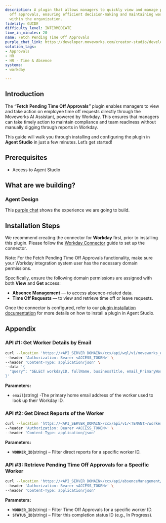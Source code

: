 ```yaml
---
description: A plugin that allows managers to quickly view and manage pending time
  off approvals, ensuring efficient decision-making and maintaining workforce availability
  within the organization.
fidelity: GUIDE
difficulty_level: INTERMEDIATE
time_in_minutes: 20
name: Fetch Pending Time Off Approvals
purple_chat_link: https://developer.moveworks.com/creator-studio/developer-tools/purple-chat/?conversation=%7B%22startTimestamp%22%3A%2211%3A43+AM%22%2C%22messages%22%3A%5B%7B%22parts%22%3A%5B%7B%22richText%22%3A%22Check+pending+time+off+requests%22%7D%5D%2C%22role%22%3A%22user%22%7D%2C%7B%22parts%22%3A%5B%7B%22richText%22%3A%22%3Cp%3EHere+are+the+pending+time+off+requests+from+your+direct+reports%3A%3C%2Fp%3E%22%7D%2C%7B%22richText%22%3A%22%3Cp%3ETime+Off+Request+1%3C%2Fp%3E%22%7D%2C%7B%22richText%22%3A%22%3Cp%3E%3Cb%3EEmployee%3A%3C%2Fb%3E+Alex+Johnson%3Cbr%3E%3Cb%3ERequest+Type%3A%3C%2Fb%3E+Vacation%3Cbr%3E%3Cb%3EDates%3A%3C%2Fb%3E+May+10+-+May+14%3Cbr%3E%3Cb%3EReason%3A%3C%2Fb%3E+Family+trip%3C%2Fp%3E%22%7D%2C%7B%22richText%22%3A%22%3Cp%3ETime+Off+Request+2%3C%2Fp%3E%22%7D%2C%7B%22richText%22%3A%22%3Cp%3E%3Cb%3EEmployee%3A%3C%2Fb%3E+Emily+White%3Cbr%3E%3Cb%3ERequest+Type%3A%3C%2Fb%3E+Sick+Leave%3Cbr%3E%3Cb%3EDates%3A%3C%2Fb%3E+May+15%3Cbr%3E%3Cb%3EReason%3A%3C%2Fb%3E+Flu%3C%2Fp%3E%22%7D%2C%7B%22richText%22%3A%22%3Cp%3EWhich+time+off+requests+would+you+like+to+approve+or+reject%3F+Please+list+the+employee+names+separated+by+commas.%3C%2Fp%3E%22%7D%5D%2C%22role%22%3A%22assistant%22%7D%5D%7D
solution_tags:
- Approvals
- HR
- HR - Time & Absence
systems:
- workday

---
```

## **Introduction**

The **“Fetch Pending Time Off Approvals”** plugin enables managers to view and take action on employee time off requests directly through the Moveworks AI Assistant, powered by Workday. This ensures that managers can take timely action to maintain compliance and team readiness without manually digging through reports in Workday.

This guide will walk you through installing and configuring the plugin in **Agent Studio** in just a few minutes. Let’s get started!

## **Prerequisites**

- Access to Agent Studio

## **What are we building?**

### **Agent Design**

This [purple chat](https://developer.moveworks.com/creator-studio/developer-tools/purple-chat?conversation=%7B%22startTimestamp%22%3A%2211%3A43+AM%22%2C%22messages%22%3A%5B%7B%22parts%22%3A%5B%7B%22richText%22%3A%22Check+pending+time+off+requests%22%7D%5D%2C%22role%22%3A%22user%22%7D%2C%7B%22parts%22%3A%5B%7B%22richText%22%3A%22%3Cp%3EHere+are+the+pending+time+off+requests+from+your+direct+reports%3A%3C%2Fp%3E%22%7D%2C%7B%22richText%22%3A%22%3Cp%3ETime+Off+Request+1%3C%2Fp%3E%22%7D%2C%7B%22richText%22%3A%22%3Cp%3E%3Cb%3EEmployee%3A%3C%2Fb%3E+Alex+Johnson%3Cbr%3E%3Cb%3ERequest+Type%3A%3C%2Fb%3E+Vacation%3Cbr%3E%3Cb%3EDates%3A%3C%2Fb%3E+May+10+-+May+14%3Cbr%3E%3Cb%3EReason%3A%3C%2Fb%3E+Family+trip%3C%2Fp%3E%22%7D%2C%7B%22richText%22%3A%22%3Cp%3ETime+Off+Request+2%3C%2Fp%3E%22%7D%2C%7B%22richText%22%3A%22%3Cp%3E%3Cb%3EEmployee%3A%3C%2Fb%3E+Emily+White%3Cbr%3E%3Cb%3ERequest+Type%3A%3C%2Fb%3E+Sick+Leave%3Cbr%3E%3Cb%3EDates%3A%3C%2Fb%3E+May+15%3Cbr%3E%3Cb%3EReason%3A%3C%2Fb%3E+Flu%3C%2Fp%3E%22%7D%2C%7B%22richText%22%3A%22%3Cp%3EWhich+time+off+requests+would+you+like+to+approve+or+reject%3F+Please+list+the+employee+names+separated+by+commas.%3C%2Fp%3E%22%7D%5D%2C%22role%22%3A%22assistant%22%7D%5D%7D) shows the experience we are going to build.

## **Installation Steps**

We recommend creating the connector for **Workday** first, prior to installing this plugin. Please follow the [Workday Connector](https://developer.moveworks.com/marketplace/package/?id=workday&hist=home%2Cbrws#step-4-add-domain-security-policies-to-the-integration-systems-security-group) guide to set up the connector.

Note: For the Fetch Pending Time Off Approvals functionality, make sure your Workday integration system user has the necessary domain permissions.

Specifically, ensure the following domain permissions are assigned with both **View** and **Get** access:

- **Absence Management** — to access absence-related data.
- **Time Off Requests** — to view and retrieve time off or leave requests.

Once the connector is configured, refer to our [plugin installation documentation](https://help.moveworks.com/docs/ai-agent-marketplace-installation) for more details on how to install a plugin in Agent Studio.

## **Appendix**

### **API #1: Get Worker Details by Email**

```bash
curl --location 'https://<API_SERVER_DOMAIN>/ccx/api/wql/v1/moveworks_dpt1/data' \
--header 'Authorization: Bearer <ACCESS_TOKEN>' \
--header 'Content-Type: application/json' \
--data '{
  "query": "SELECT workdayID, fullName, businessTitle, email_PrimaryWorkOrPrimaryHome as email, employeeID FROM allWorkers WHERE email_PrimaryWorkOrPrimaryHome = %27{{email}}%27"
}'
```

**Parameters:**

- `email`(string) -The primary home email address of the worker used to look up their Workday ID.

### **API #2: Get Direct Reports of the Worker**

```bash
curl --location 'https://<API_SERVER_DOMAIN>/ccx/api/v1/<TENANT>/workers/{{WORKER_ID}}/directReports' \
--header 'Authorization: Bearer <ACCESS_TOKEN>' \
--header 'Content-Type: application/json'

```

**Parameters:**

- **`WORKER_ID`**(string) – Filter direct reports for a specific worker ID.

### **API #3: Retrieve Pending Time Off Approvals for a Specific Worker**

```bash
curl --location 'https://<API_SERVER_DOMAIN>/ccx/api/absenceManagement/v2/<TENANT>/workers/{{WORKER_ID}}/leavesOfAbsence?status={{STATUS_ID}}' \
--header 'Authorization: Bearer <ACCESS_TOKEN>' \
--header 'Content-Type: application/json'

```

**Parameters:**

- **`WORKER_ID`**(string) – Filter Time Off Approvals for a specific worker ID.
- **`STATUS_ID`**(string) – Filter this completion status ID (e.g., In Progress).